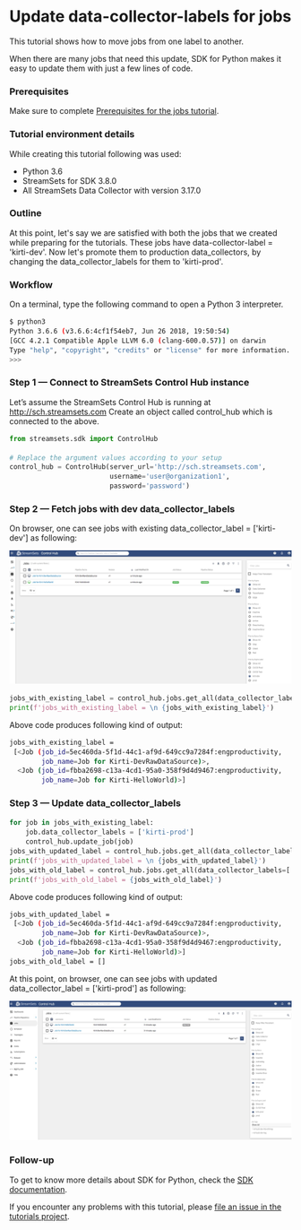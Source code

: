 Update data-collector-labels for jobs
=====================================

This tutorial shows how to move jobs from one label to another.

When there are many jobs that need this update, SDK for Python makes it easy to update them with just a few lines of code.

### Prerequisites
Make sure to complete [Prerequisites for the jobs tutorial](../preparation-for-tutorial). 

### Tutorial environment details
While creating this tutorial following was used:
* Python 3.6
* StreamSets for SDK 3.8.0
* All StreamSets Data Collector with version 3.17.0

### Outline
At this point, let's say we are satisfied with both the jobs that we created while preparing for the tutorials.
These jobs have data-collector-label = 'kirti-dev'.
Now let's promote them to production data_collectors, by changing the data_collector_labels for them to 'kirti-prod'. 

### Workflow
On a terminal, type the following command to open a Python 3 interpreter.

```bash
$ python3
Python 3.6.6 (v3.6.6:4cf1f54eb7, Jun 26 2018, 19:50:54)
[GCC 4.2.1 Compatible Apple LLVM 6.0 (clang-600.0.57)] on darwin
Type "help", "copyright", "credits" or "license" for more information.
>>>
```

### Step 1 &mdash; Connect to StreamSets Control Hub instance

Let’s assume the StreamSets Control Hub is running at http://sch.streamsets.com 
Create an object called control_hub which is connected to the above. 

```python
from streamsets.sdk import ControlHub

# Replace the argument values according to your setup
control_hub = ControlHub(server_url='http://sch.streamsets.com',
                         username='user@organization1',
                         password='password')
```
 
 ### Step 2 &mdash; Fetch jobs with dev data_collector_labels 
 
 On browser, one can see jobs with existing data_collector_label = ['kirti-dev'] as following:
 
![image alt text](../images/list_of_jobs_by_old_data_collector_label.jpeg)

```python
jobs_with_existing_label = control_hub.jobs.get_all(data_collector_labels=['kirti-dev'])
print(f'jobs_with_existing_label = \n {jobs_with_existing_label}')
```
Above code produces following kind of output:
```bash
jobs_with_existing_label =
 [<Job (job_id=5ec460da-5f1d-44c1-af9d-649cc9a7284f:engproductivity, 
        job_name=Job for Kirti-DevRawDataSource)>, 
  <Job (job_id=fbba2698-c13a-4cd1-95a0-358f9d4d9467:engproductivity, 
        job_name=Job for Kirti-HelloWorld)>]
```

### Step 3 &mdash; Update data_collector_labels

```python
for job in jobs_with_existing_label:
    job.data_collector_labels = ['kirti-prod']
    control_hub.update_job(job)
jobs_with_updated_label = control_hub.jobs.get_all(data_collector_labels=['kirti-prod'])
print(f'jobs_with_updated_label = \n {jobs_with_updated_label}')
jobs_with_old_label = control_hub.jobs.get_all(data_collector_labels=['kirti-dev'])
print(f'jobs_with_old_label = {jobs_with_old_label}')
```
Above code produces following kind of output:
```bash
jobs_with_updated_label =
 [<Job (job_id=5ec460da-5f1d-44c1-af9d-649cc9a7284f:engproductivity, 
        job_name=Job for Kirti-DevRawDataSource)>, 
  <Job (job_id=fbba2698-c13a-4cd1-95a0-358f9d4d9467:engproductivity, 
        job_name=Job for Kirti-HelloWorld)>]
jobs_with_old_label = []
```

At this point, on browser, one can see jobs with updated data_collector_label = ['kirti-prod'] as following:

![image alt text](../images/list_of_jobs_by_new_data_collector_label.jpeg)


### Follow-up
To get to know more details about SDK for Python, check the [SDK documentation](https://streamsets.com/documentation/sdk/latest/index.html).

If you encounter any problems with this tutorial, please [file an issue in the tutorials project](https://github.com/streamsets/tutorials/issues/new).
 